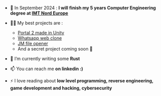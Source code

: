 - 🔭 In September 2024 : **I will finish my 5 years Computer Engineering degree at [IMT Nord Europe](https://imt-nord-europe.fr/en/)**

- 👨‍💻 My best projects are :
   - [Portal 2 made in Unity](https://www.youtube.com/watch?v=AnaACWZnJ4g)
   - [Whatsapp web clone](https://github.com/Theo-Fourniez/websocket-chat-app-frontend)
   - [JM file opener](https://www.youtube.com/watch?v=Cut9Yoxsb8Y)
   - And a secret project coming soon 🤫

- 🌱 I’m currently writing some **Rust**

- 📫 You can reach me **on linkedin :)**

- ⚡ I love reading about **low level programming, reverse engineering, game development and hacking, cybersecurity**
